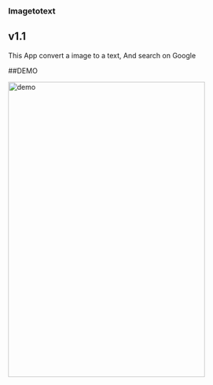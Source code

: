 ### Imagetotext
## v1.1
This App convert a image to a text, And search on Google

##DEMO

<img src=".gif" alt="demo" width="400" height="600">
